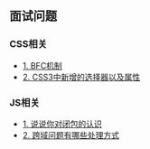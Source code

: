 ## 面试问题

### CSS相关
- [1. BFC机制](css/#_1-bfc机制)
- [2. CSS3中新增的选择器以及属性](css/#_2-css3中新增的选择器以及属性)


### JS相关
- [1. 说说你对闭包的认识](javascript/#_1-说说你对闭包的认识)
- [2. 跨域问题有哪些处理方式](javascript/#_2-跨域问题有哪些处理方式)